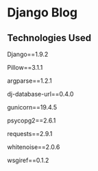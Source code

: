 # Django Blog

## Technologies Used

Django==1.9.2

Pillow==3.1.1

argparse==1.2.1

dj-database-url==0.4.0

gunicorn==19.4.5

psycopg2==2.6.1

requests==2.9.1

whitenoise==2.0.6

wsgiref==0.1.2
